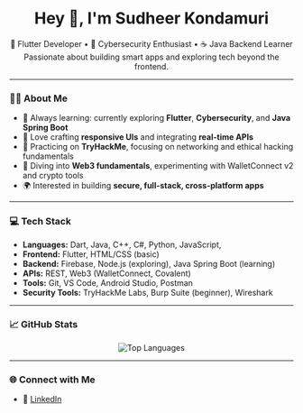 <h1 align="center">Hey 👋, I'm Sudheer Kondamuri</h1>

<p align="center">
  🚀 Flutter Developer • 🔐 Cybersecurity Enthusiast • ☕ Java Backend Learner  
  <br>
  Passionate about building smart apps and exploring tech beyond the frontend.
</p>

---

### 👨‍💻 About Me

- 🧠 Always learning: currently exploring **Flutter**, **Cybersecurity**, and **Java Spring Boot**
- 📱 Love crafting **responsive UIs** and integrating **real-time APIs**
- 🔐 Practicing on **TryHackMe**, focusing on networking and ethical hacking fundamentals
- 🔗 Diving into **Web3 fundamentals**, experimenting with WalletConnect v2 and crypto tools
- 🌍 Interested in building **secure, full-stack, cross-platform apps**

---

### 💻 Tech Stack

- **Languages:** Dart, Java, C++, C#, Python, JavaScript, 
- **Frontend:** Flutter, HTML/CSS (basic)
- **Backend:** Firebase, Node.js (exploring), Java Spring Boot (learning)
- **APIs:** REST, Web3 (WalletConnect, Covalent)
- **Tools:** Git, VS Code, Android Studio, Postman
- **Security Tools:** TryHackMe Labs, Burp Suite (beginner), Wireshark

---

### 📈 GitHub Stats

<p align="center">
  <img src="https://github-readme-stats.vercel.app/api/top-langs/?username=Sudheer7654321&layout=compact&theme=tokyonight" alt="Top Languages" />
</p>

---

### 🌐 Connect with Me

- 💼 [LinkedIn](https://www.linkedin.com/in/kondamuri-satya-sudheer-1966222a4/)

